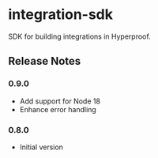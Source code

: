 # integration-sdk

SDK for building integrations in Hyperproof.

## Release Notes

### 0.9.0

- Add support for Node 18
- Enhance error handling

### 0.8.0

- Initial version

